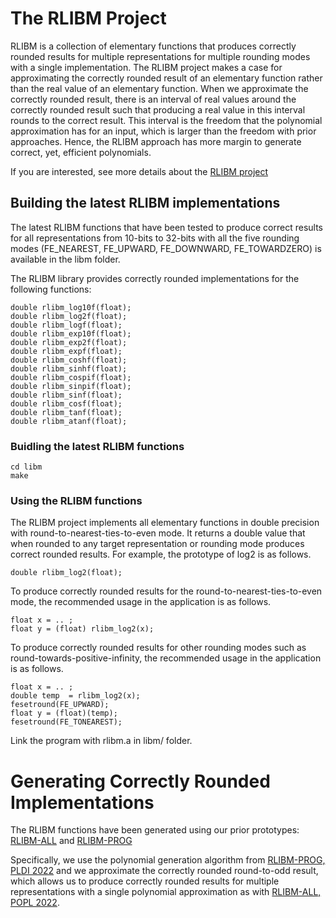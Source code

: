 # The RLIBM Project

RLIBM is a collection of elementary functions that produces correctly
rounded results for multiple representations for multiple rounding
modes with a single implementation. The RLIBM project makes a case for
approximating the correctly rounded result of an elementary function
rather than the real value of an elementary function. When we
approximate the correctly rounded result, there is an interval of real
values around the correctly rounded result such that producing a real
value in this interval rounds to the correct result. This interval is
the freedom that the polynomial approximation has for an input, which
is larger than the freedom with prior approaches. Hence, the RLIBM
approach has more margin to generate correct, yet, efficient
polynomials.

If you are interested, see more details about the [RLIBM
project](https://people.cs.rutgers.edu/~sn349/rlibm/)

## Building the latest RLIBM implementations

The latest RLIBM functions that have been tested to produce correct results
for all representations from 10-bits to 32-bits with all the five
rounding modes (FE_NEAREST, FE_UPWARD, FE_DOWNWARD, FE_TOWARDZERO) is available in the libm folder.

The RLIBM library provides correctly rounded implementations for the following functions:

```
double rlibm_log10f(float);
double rlibm_log2f(float);
double rlibm_logf(float);
double rlibm_exp10f(float);
double rlibm_exp2f(float);
double rlibm_expf(float);
double rlibm_coshf(float);
double rlibm_sinhf(float);
double rlibm_cospif(float);
double rlibm_sinpif(float);
double rlibm_sinf(float);
double rlibm_cosf(float);
double rlibm_tanf(float);
double rlibm_atanf(float);
```



### Buidling the latest RLIBM functions

```
cd libm
make 
```

### Using the RLIBM functions

The RLIBM project implements all elementary functions in double
precision with round-to-nearest-ties-to-even mode. It returns a double
value that when rounded to any target representation or rounding mode
produces correct rounded results. For example, the prototype of log2
is as follows.

```
double rlibm_log2(float);
```

To produce correctly rounded results for the
round-to-nearest-ties-to-even mode, the recommended usage in the
application is as follows.

```
float x = .. ;
float y = (float) rlibm_log2(x);

```


To produce correctly rounded results for other rounding modes such as
round-towards-positive-infinity, the recommended usage in the
application is as follows.


```
float x = .. ;
double temp  = rlibm_log2(x);
fesetround(FE_UPWARD);
float y = (float)(temp);
fesetround(FE_TONEAREST);
```

Link the program with rlibm.a in libm/ folder.

# Generating Correctly Rounded Implementations

The RLIBM functions have been generated using our prior prototypes:
[RLIBM-ALL](https://github.com/rutgers-apl/rlibm-all) and
[RLIBM-PROG](https://github.com/santoshn/rlibm-prog)

Specifically, we use the polynomial generation algorithm from
[RLIBM-PROG, PLDI
2022](https://people.cs.rutgers.edu/~sn349/papers/rlibm-prog-pldi-2022.pdf)
and we approximate the correctly rounded round-to-odd result, which
allows us to produce correctly rounded results for multiple
representations with a single polynomial approximation as with
[RLIBM-ALL, POPL
2022](https://people.cs.rutgers.edu/~sn349/papers/rlibmall-popl-2022.pdf).
